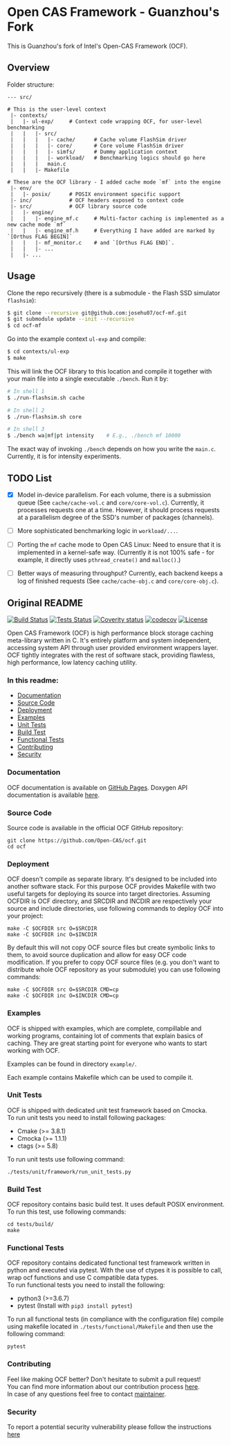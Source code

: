 # Open CAS Framework - Guanzhou's Fork

This is Guanzhou's fork of Intel's Open-CAS Framework (OCF).


## Overview

Folder structure:

```text
--- src/

# This is the user-level context
 |- contexts/
 |   |- ul-exp/     # Context code wrapping OCF, for user-level benchmarking    
 |   |   |- src/
 |   |   |   |- cache/      # Cache volume FlashSim driver
 |   |   |   |- core/       # Core volume FlashSim driver
 |   |   |   |- simfs/      # Dummy application context
 |   |   |   |- workload/   # Benchmarking logics should go here
 |   |   |   main.c
 |   |   |- Makefile

# These are the OCF library - I added cache mode `mf` into the engine
 |- env/
 |   |- posix/      # POSIX environment specific support
 |- inc/            # OCF headers exposed to context code
 |- src/            # OCF library source code
 |   |- engine/             
 |   |   |- engine_mf.c     # Multi-factor caching is implemented as a new cache mode `mf`
 |   |   |- engine_mf.h     # Everything I have added are marked by `[Orthus FLAG BEGIN]`
 |   |   |- mf_monitor.c    # and `[Orthus FLAG END]`. 
 |   |   |- ...
 |   |- ...
```


## Usage

Clone the repo recursively (there is a submodule - the Flash SSD simulator `flashsim`):

```bash
$ git clone --recursive git@github.com:josehu07/ocf-mf.git
$ git submodule update --init --recursive
$ cd ocf-mf
```

Go into the example context `ul-exp` and compile:

```bash
$ cd contexts/ul-exp
$ make
```

This will link the OCF library to this location and compile it together with your main file into a single executable `./bench`. Run it by:

```bash
# In shell 1
$ ./run-flashsim.sh cache

# In shell 2
$ ./run-flashsim.sh core

# In shell 3
$ ./bench wa|mf|pt intensity    # E.g., ./bench mf 10000
```

The exact way of invoking `./bench` depends on how you write the `main.c`. Currently, it is for intensity experiments.


## TODO List

- [x] Model in-device parallelism. For each volume, there is a submission queue (See `cache/cache-vol.c` and `core/core-vol.c`). Currently, it processes requests one at a time. However, it should process requests at a parallelism degree of the SSD's number of packages (channels).
- [ ] More sophisticated benchmarking logic in `workload/...`.
- [ ] Porting the `mf` cache mode to Open CAS Linux: Need to ensure that it is implemented in a kernel-safe way. (Currently it is not 100% safe - for example, it directly uses `pthread_create()` and `malloc()`.)
- [ ] Better ways of measuring throughput? Currently, each backend keeps a log of finished requests (See `cache/cache-obj.c` and `core/core-obj.c`).


## Original README

[![Build Status](https://open-cas-logs.s3.us-east-2.amazonaws.com/master-status/build/curr-badge.svg)](https://open-cas-logs.s3.us-east-2.amazonaws.com/master-status/build/build.html)
[![Tests Status](https://open-cas-logs.s3.us-east-2.amazonaws.com/master-status/tests/curr-badge.svg)](https://open-cas-logs.s3.us-east-2.amazonaws.com/master-status/tests/index.html)
[![Coverity status](https://scan.coverity.com/projects/19083/badge.svg)](https://scan.coverity.com/projects/open-cas-ocf)
[![codecov](https://codecov.io/gh/Open-CAS/ocf/branch/master/graph/badge.svg)](https://codecov.io/gh/Open-CAS/ocf)
[![License](https://open-cas-logs.s3.us-east-2.amazonaws.com/master-status/license-badge.svg)](LICENSE)

Open CAS Framework (OCF) is high performance block storage caching meta-library
written in C. It's entirely platform and system independent, accessing system API
through user provided environment wrappers layer. OCF tightly integrates with the
rest of software stack, providing flawless, high performance, low latency caching
utility.

### In this readme:

* [Documentation](#documentation)
* [Source Code](#source-code)
* [Deployment](#deployment)
* [Examples](#examples)
* [Unit Tests](#unit-tests)
* [Build Test](#build-test)
* [Functional Tests](#functional-tests)
* [Contributing](#contributing)
* [Security](#security)

### Documentation

OCF documentation is available on [GitHub Pages](https://open-cas.github.io/getting_started_ocf.html).
Doxygen API documentation is available [here](http://open-cas.github.io/doxygen/ocf).

### Source Code

Source code is available in the official OCF GitHub repository:

~~~{.sh}
git clone https://github.com/Open-CAS/ocf.git
cd ocf
~~~

### Deployment

OCF doesn't compile as separate library. It's designed to be included into another
software stack. For this purpose OCF provides Makefile with two useful targets for
deploying its source into target directories. Assuming OCFDIR is OCF directory, and
SRCDIR and INCDIR are respectively your source and include directories, use following
commands to deploy OCF into your project:

~~~{.sh}
make -C $OCFDIR src O=$SRCDIR
make -C $OCFDIR inc O=$INCDIR
~~~

By default this will not copy OCF source files but create symbolic links to them,
to avoid source duplication and allow for easy OCF code modification. If you prefer
to copy OCF source files (e.g. you don't want to distribute whole OCF repository
as your submodule) you can use following commands:

~~~{.sh}
make -C $OCFDIR src O=$SRCDIR CMD=cp
make -C $OCFDIR inc O=$INCDIR CMD=cp
~~~

### Examples

OCF is shipped with examples, which are complete, compillable and working
programs, containing lot of comments that explain basics of caching. They
are great starting point for everyone who wants to start working with OCF.

Examples can be found in directory `example/`.

Each example contains Makefile which can be used to compile it.

### Unit Tests

OCF is shipped with dedicated unit test framework based on Cmocka.  
To run unit tests you need to install following packages:
- Cmake (>= 3.8.1)
- Cmocka (>= 1.1.1)
- ctags (>= 5.8)

To run unit tests use following command:

~~~{.sh}
./tests/unit/framework/run_unit_tests.py
~~~

### Build Test

OCF repository contains basic build test. It uses default POSIX environment.
To run this test, use following commands:

~~~{.sh}
cd tests/build/
make
~~~

### Functional Tests

OCF repository contains dedicated functional test framework written in python and executed via pytest. With the use of ctypes it is possible to call, wrap ocf functions and use C compatible data types.  
To run functional tests you need to install the following:
- python3 (>=3.6.7)
- pytest (Install with `pip3 install pytest`)  

To run all functional tests (in compliance with the configuration file) compile using makefile located in `./tests/functional/Makefile` and then use the following command:

~~~{.sh}
pytest
~~~

### Contributing

Feel like making OCF better? Don't hesitate to submit a pull request!  
You can find more information about our contribution process
[here](https://open-cas.github.io/contributing.html).  
In case of any questions feel free to contact [maintainer](mailto:robert.baldyga@intel.com).

### Security

To report a potential security vulnerability please follow the instructions
[here](https://open-cas.github.io/contributing.html#reporting-a-potential-security-vulnerability)
